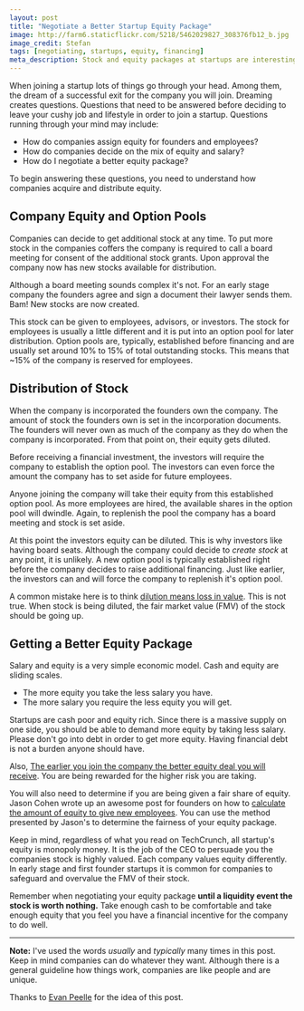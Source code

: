 ```yaml
---
layout: post
title: "Negotiate a Better Startup Equity Package"
image: http://farm6.staticflickr.com/5218/5462029827_308376fb12_b.jpg
image_credit: Stefan
tags: [negotiating, startups, equity, financing]
meta_description: Stock and equity packages at startups are interesting and can be negotiated.
---
```


When joining a startup lots of things go through your head. Among them, the dream of a successful exit for the company you will join. Dreaming creates questions. Questions that need to be answered before deciding to leave your cushy job and lifestyle in order to join a startup. Questions running through your mind may include:

* How do companies assign equity for founders and employees?
* How do companies decide on the mix of equity and salary?
* How do I negotiate a better equity package?

To begin answering these questions, you need to understand how companies acquire and distribute equity.

## Company Equity and Option Pools

Companies can decide to get additional stock at any time. To put more stock in the companies coffers the company is required to call a board meeting for consent of the additional stock grants. Upon approval the company now has new stocks available for distribution.

Although a board meeting sounds complex it's not. For an early stage company the founders agree and sign a document their lawyer sends them. Bam! New stocks are now created.

This stock can be given to employees, advisors, or investors. The stock for employees is usually a little different and it is put into an option pool for later distribution. Option pools are, typically, established before financing and are usually set around 10% to 15% of total outstanding stocks. This means that ~15% of the company is reserved for employees.

## Distribution of Stock
When the company is incorporated the founders own the company. The amount of stock the founders own is set in the incorporation documents. The founders will never own as much of the company as they do when the company is incorporated. From that point on, their equity gets diluted.

Before receiving a financial investment, the investors will require the company to establish the option pool. The investors can even force the amount the company has to set aside for future employees.

Anyone joining the company will take their equity from this established option pool. As more employees are hired, the available shares in the option pool will dwindle. Again, to replenish the pool the company has a board meeting and stock is set aside.

At this point the investors equity can be diluted. This is why investors like having board seats. Although the company could decide to _create stock_ at any point, it is unlikely. A new option pool is typically established right before the company decides to raise additional financing. Just like earlier, the investors can and will force the company to replenish it's option pool.

A common mistake here is to think [dilution means loss in value][1]. This is not true. When stock is being diluted, the fair market value (FMV) of the stock should be going up.
  
[1]: /2012/04/equity-valuation-and-getting-rich/ "Your stock value goes up when company stock is diluted"

## Getting a Better Equity Package

Salary and equity is a very simple economic model. Cash and equity are sliding scales. 
* The more equity you take the less salary you have. 
* The more salary you require the less equity you will get. 

Startups are cash poor and equity rich. Since there is a massive supply on one side, you should be able to demand more equity by taking less salary. Please don't go into debt in order to get more equity. Having financial debt is not a burden anyone should have.

Also, [The earlier you join the company the better equity deal you will receive][employee equity]. You are being rewarded for the higher risk you are taking.

You will also need to determine if you are being given a fair share of equity. Jason Cohen wrote up an awesome post for founders on how to [calculate the amount of equity to give new employees][3]. You can use the method presented by Jason's to determine the fairness of your equity package.

[3]: http://blog.asmartbear.com/cash-equity-compensation.html "Figuring out how much equity to give to new employees"

Keep in mind, regardless of what you read on TechCrunch, all startup's equity is monopoly money. It is the job of the CEO to persuade you the companies stock is highly valued. Each company values equity differently. In early stage and first founder startups it is common for companies to safeguard and overvalue the FMV of their stock.

Remember when negotiating your equity package __until a liquidity event the stock is worth nothing.__ Take enough cash to be comfortable and take enough equity that you feel you have a financial incentive for the company to do well.

* * *

__Note:__ I've used the words _usually_ and _typically_ many times in this post. Keep in mind companies can do whatever they want. Although there is a general guideline how things work, companies are like people and are unique.

Thanks to [Evan Peelle][4] for the idea of this post.

[4]: http://www.evanpeelle.com/ "Conversion and Customer Acquisition Specialist"
[employee equity]: http://www.quora.com/Forming-a-new-software-startup-how-do-I-allocate-ownership-fairly/answer/Fred-Privet
